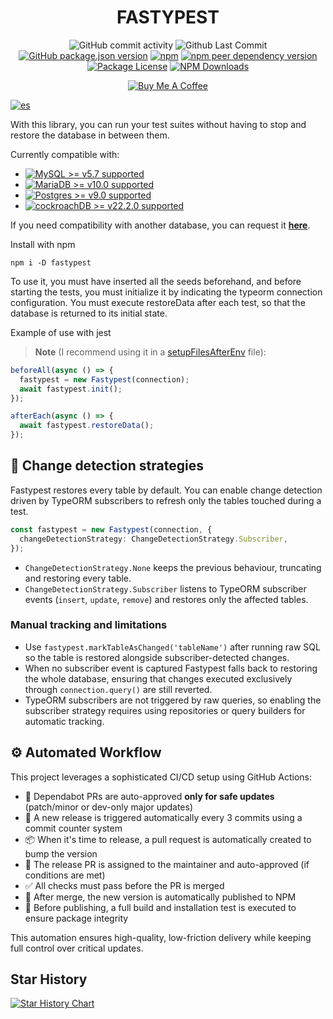 <h1 align="center">FASTYPEST</h1>
<p align="center">
  <img alt="GitHub commit activity" src="https://img.shields.io/github/commit-activity/m/juanjoGonDev/fastypest"/>
  <img alt="Github Last Commit" src="https://img.shields.io/github/last-commit/juanjoGonDev/fastypest"/>
  <a href="https://www.npmjs.com/fastypest" target="_blank"><img alt="GitHub package.json version" src="https://img.shields.io/github/package-json/v/juanjoGonDev/fastypest?logo=github&logoColor=fff&label=GitHub+package"></a>
  <a href="https://www.npmjs.com/fastypest" target="_blank"><img alt="npm" src="https://img.shields.io/npm/v/fastypest?logo=npm&logoColor=fff&label=NPM+package"></a>
  <a href="https://www.npmjs.com/fastypest" target="_blank"><img alt="npm peer dependency version" src="https://img.shields.io/github/package-json/dependency-version/juanjoGonDev/fastypest/peer/typeorm"></a>
  <!-- <a href="https://www.npmjs.com/fastypest" target="_blank"><img alt="Node version" src="https://img.shields.io/node/v/fastypest"></a> -->
  <a href="https://www.npmjs.com/fastypest" target="_blank"><img src="https://img.shields.io/github/license/juanjoGonDev/fastypest" alt="Package License" /></a>
  <a href="https://www.npmjs.com/fastypest" target="_blank"><img src="https://img.shields.io/npm/dm/fastypest" alt="NPM Downloads" /></a>
</p>
<p align=center>
<a href="https://buymeacoffee.com/juanjogondev" target="_blank"><img src="https://www.buymeacoffee.com/assets/img/custom_images/orange_img.png" alt="Buy Me A Coffee"></a>
</p>

[![es](https://img.shields.io/badge/lang-es-yellow.svg)](./README.es.md)

With this library, you can run your test suites without having to stop and restore the database in between them.

Currently compatible with:

- <a href="https://www.npmjs.com/fastypest"><img alt="MySQL >= v5.7 supported" src="https://img.shields.io/badge/MySQL-%3E%3D5.7-informational"></a>
- <a href="https://www.npmjs.com/fastypest"><img alt="MariaDB >= v10.0 supported" src="https://img.shields.io/badge/MariaDB-%3E%3D10.0-yellowgreen"></a>
- <a href="https://www.npmjs.com/fastypest"><img alt="Postgres >= v9.0 supported" src="https://img.shields.io/badge/Postgres-%3E%3D9.0-green"></a>
- <a href="https://www.npmjs.com/fastypest"><img alt="cockroachDB >= v22.2.0 supported" src="https://img.shields.io/badge/CockroachDB-%3E%3D22.2.0-blue"></a>

If you need compatibility with another database, you can request it <b><a href="https://github.com/juanjoGonDev/fastypest/issues/new?assignees=juanjoGonDev&labels=enhancement&projects=&template=feature.yml&title=%5BFeature+Request%5D%3A+">here</a></b>.

Install with npm

```
npm i -D fastypest
```

To use it, you must have inserted all the seeds beforehand, and before starting the tests, you must initialize it by indicating the typeorm connection configuration. You must execute restoreData after each test, so that the database is returned to its initial state.

Example of use with jest

> **Note**
> (I recommend using it in a [setupFilesAfterEnv](https://jestjs.io/es-ES/docs/configuration#setupfilesafterenv-array) file):

```typescript
beforeAll(async () => {
  fastypest = new Fastypest(connection);
  await fastypest.init();
});

afterEach(async () => {
  await fastypest.restoreData();
});
```

## 🔄 Change detection strategies

Fastypest restores every table by default. You can enable change detection driven by TypeORM subscribers to refresh only the tables touched during a test.

```typescript
const fastypest = new Fastypest(connection, {
  changeDetectionStrategy: ChangeDetectionStrategy.Subscriber,
});
```

- `ChangeDetectionStrategy.None` keeps the previous behaviour, truncating and restoring every table.
- `ChangeDetectionStrategy.Subscriber` listens to TypeORM subscriber events (`insert`, `update`, `remove`) and restores only the affected tables.

### Manual tracking and limitations

- Use `fastypest.markTableAsChanged('tableName')` after running raw SQL so the table is restored alongside subscriber-detected changes.
- When no subscriber event is captured Fastypest falls back to restoring the whole database, ensuring that changes executed exclusively through `connection.query()` are still reverted.
- TypeORM subscribers are not triggered by raw queries, so enabling the subscriber strategy requires using repositories or query builders for automatic tracking.

## ⚙️ Automated Workflow

This project leverages a sophisticated CI/CD setup using GitHub Actions:

- 🤖 Dependabot PRs are auto-approved **only for safe updates** (patch/minor or dev-only major updates)
- 🔁 A new release is triggered automatically every 3 commits using a commit counter system
- 📦 When it's time to release, a pull request is automatically created to bump the version
- 👤 The release PR is assigned to the maintainer and auto-approved (if conditions are met)
- ✅ All checks must pass before the PR is merged
- 🚀 After merge, the new version is automatically published to NPM
- 🧪 Before publishing, a full build and installation test is executed to ensure package integrity

This automation ensures high-quality, low-friction delivery while keeping full control over critical updates.

## Star History

[![Star History Chart](https://api.star-history.com/svg?repos=juanjoGonDev/fastypest&type=Date)](https://www.star-history.com/#juanjoGonDev/fastypest&Date)

